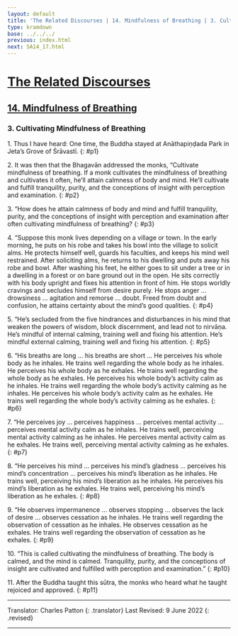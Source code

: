 ```yaml
---
layout: default
title: 'The Related Discourses | 14. Mindfulness of Breathing | 3. Cultivating Mindfulness of Breathing'
type: kramdown
base: ../../../
previous: index.html
next: SA14_17.html
---
```


# [The Related Discourses](../index.html)
## [14. Mindfulness of Breathing](index.html)
### 3. Cultivating Mindfulness of Breathing

1\. Thus I have heard: One time, the Buddha stayed at Anāthapiṇḍada Park in Jeta’s Grove of Śrāvastī.
{: #p1}

2\. It was then that the Bhagavān addressed the monks, “Cultivate mindfulness of breathing. If a monk cultivates the mindfulness of breathing and cultivates it often, he’ll attain calmness of body and mind. He’ll cultivate and fulfill tranquility, purity, and the conceptions of insight with perception and examination.
{: #p2}

3\. “How does he attain calmness of body and mind and fulfill tranquility, purity, and the conceptions of insight with perception and examination after often cultivating mindfulness of breathing?
{: #p3}

4\. “Suppose this monk lives depending on a village or town. In the early morning, he puts on his robe and takes his bowl into the village to solicit alms. He protects himself well, guards his faculties, and keeps his mind well restrained. After soliciting alms, he returns to his dwelling and puts away his robe and bowl. After washing his feet, he either goes to sit under a tree or in a dwelling in a forest or on bare ground out in the open. He sits correctly with his body upright and fixes his attention in front of him. He stops worldly cravings and secludes himself from desire purely. He stops anger … drowsiness … agitation and remorse … doubt. Freed from doubt and confusion, he attains certainty about the mind’s good qualities.
{: #p4}

5\. “He’s secluded from the five hindrances and disturbances in his mind that weaken the powers of wisdom, block discernment, and lead not to nirvāṇa. He’s mindful of internal calming, training well and fixing his attention. He’s mindful external calming, training well and fixing his attention.
{: #p5}

6\. “His breaths are long … his breaths are short … He perceives his whole body as he inhales. He trains well regarding the whole body as he inhales. He perceives his whole body as he exhales. He trains well regarding the whole body as he exhales. He perceives his whole body’s activity calm as he inhales. He trains well regarding the whole body’s activity calming as he inhales. He perceives his whole body’s activity calm as he exhales. He trains well regarding the whole body’s activity calming as he exhales.
{: #p6}

7\. “He perceives joy … perceives happiness … perceives mental activity … perceives mental activity calm as he inhales. He trains well, perceiving mental activity calming as he inhales. He perceives mental activity calm as he exhales. He trains well, perceiving mental activity calming as he exhales.
{: #p7}

8\. “He perceives his mind … perceives his mind’s gladness … perceives his mind’s concentration … perceives his mind’s liberation as he inhales. He trains well, perceiving his mind’s liberation as he inhales. He perceives his mind’s liberation as he exhales. He trains well, perceiving his mind’s liberation as he exhales.
{: #p8}

9\. “He observes impermanence … observes stopping … observes the lack of desire … observes cessation as he inhales. He trains well regarding the observation of cessation as he inhales. He observes cessation as he exhales. He trains well regarding the observation of cessation as he exhales.
{: #p9}

10\. “This is called cultivating the mindfulness of breathing. The body is calmed, and the mind is calmed. Tranquility, purity, and the conceptions of insight are cultivated and fulfilled with perception and examination.”
{: #p10}

11\. After the Buddha taught this sūtra, the monks who heard what he taught rejoiced and approved.
{: #p11}

<!--- Add an endnote for parallels, note that T101.15 is in other folder -->

---

Translator: Charles Patton
{: .translator}
Last Revised: 9 June 2022
{: .revised}

---
